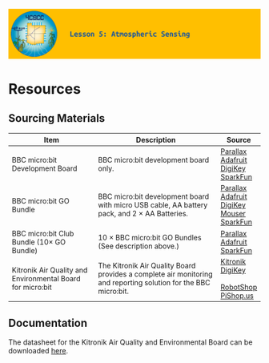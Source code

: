 ![header-lesson-05](assets/header-lesson-05.png)

# Resources

## Sourcing Materials

| Item                                                       | Description                                                  | Source                                                       |
| ---------------------------------------------------------- | ------------------------------------------------------------ | ------------------------------------------------------------ |
| BBC micro:bit Development Board                            | BBC micro:bit development board only.                        | [Parallax](https://www.parallax.com/product/microbit-v2-0-module/)<br />[Adafruit](https://www.adafruit.com/product/4781)<br />[DigiKey](https://www.digikey.com/en/products/detail/okdo/MICRO-BIT-SINGLE/22121539)<br />[SparkFun](https://www.sparkfun.com/products/17287) |
| BBC micro:bit GO Bundle                                    | BBC micro:bit development board with micro USB cable, AA battery pack, and 2 × AA Batteries. | [Parallax](https://www.parallax.com/product/microbit-2-0-go-bundle/)<br />[Adafruit](https://www.adafruit.com/product/4834)<br />[DigiKey](https://www.digikey.com/en/products/detail/okdo/MICRO-BIT-GO/22121532)<br />[Mouser](https://www.mouser.com/ProductDetail/SparkFun/DEV-17288?qs=zW32dvEIR3vhPGlpo8dFog%3D%3D)<br />[SparkFun](https://www.sparkfun.com/products/17288) |
| BBC micro:bit Club Bundle (10× GO Bundle)                  | 10 × BBC micro:bit GO Bundles (See description above.)       | [Parallax](https://www.parallax.com/product/microbit-v2-0-club-bundle/)<br />[Adafruit](https://www.adafruit.com/product/4833)<br />[SparkFun](https://www.sparkfun.com/products/17290) |
| Kitronik Air Quality and Environmental Board for micro:bit | The Kitronik Air Quality Board provides a complete air monitoring and reporting solution for the BBC micro:bit. | [Kitronik](https://kitronik.co.uk/products/5674-kitronik-air-quality-board-for-bbc-micro-bit?_pos=4&_sid=9fd9ef7b8&_ss=r)<br />[DigiKey](https://www.digikey.com/en/products/detail/kitronik-ltd./5674/15652532)<br /><br />[RobotShop](https://www.robotshop.com/products/kitronik-air-quality-and-environmental-board-for-microbit?srsltid=AfmBOoqEErA01yRqST9mFWRpkFazbdTtQq_LhQJT2j8KO8LlYHzET-1TFsg)<br />[PiShop.us](https://www.pishop.us/product/kitronik-air-quality-and-environmental-board-for-micro-bit/) |

## Documentation

The datasheet for the Kitronik Air Quality and Environmental Board can be downloaded [here](https://resources.kitronik.co.uk/pdf/5674-kitronik-air-quality-monitoring-board-bbc-microbit-datasheet.pdf).
